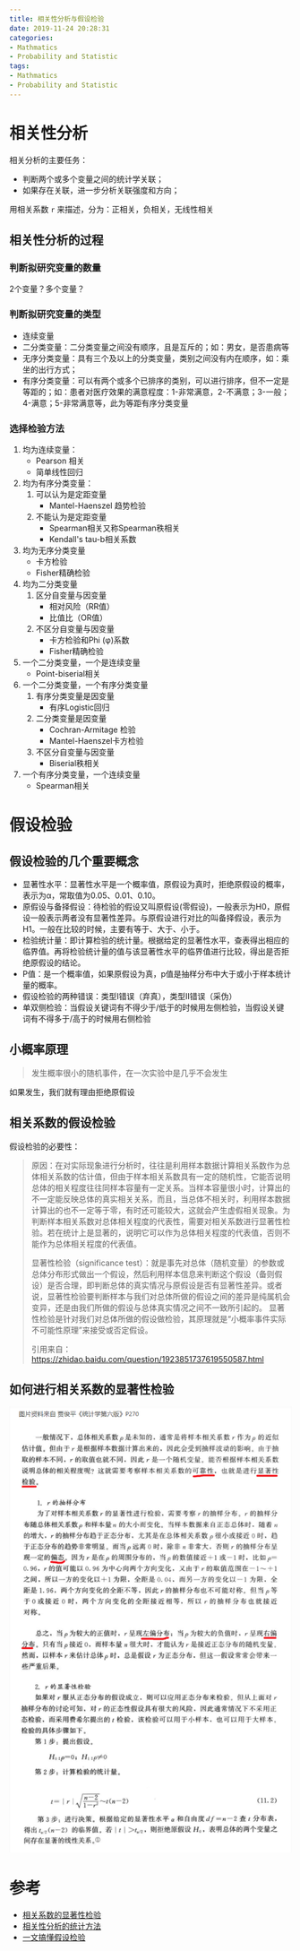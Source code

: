 ```yaml
---
title: 相关性分析与假设检验
date: 2019-11-24 20:28:31
categories:
- Mathmatics
- Probability and Statistic
tags:
- Mathmatics
- Probability and Statistic
---
```


# 相关性分析

相关分析的主要任务：
- 判断两个或多个变量之间的统计学关联；
- 如果存在关联，进一步分析关联强度和方向；

用相关系数 `r` 来描述，分为：正相关，负相关，无线性相关

## 相关性分析的过程

### 判断拟研究变量的数量

2个变量？多个变量？

### 判断拟研究变量的类型

- 连续变量
- 二分类变量：二分类变量之间没有顺序，且是互斥的；如：男女，是否患病等
- 无序分类变量：具有三个及以上的分类变量，类别之间没有内在顺序，如：乘坐的出行方式；
- 有序分类变量：可以有两个或多个已排序的类别，可以进行排序，但不一定是等距的；如：患者对医疗效果的满意程度：1-非常满意，2-不满意；3-一般；4-满意；5-非常满意等，此为等距有序分类变量

### 选择检验方法

1. 均为连续变量：
    - Pearson 相关
    - 简单线性回归
2. 均为有序分类变量：
    1. 可以认为是定距变量
        - Mantel-Haenszel 趋势检验
    2. 不能认为是定距变量
        - Spearman相关又称Spearman秩相关
        - Kendall's tau-b相关系数
3. 均为无序分类变量
    - 卡方检验
    - Fisher精确检验
4. 均为二分类变量
    1. 区分自变量与因变量
        - 相对风险（RR值）
        - 比值比（OR值）
    2. 不区分自变量与因变量
        - 卡方检验和Phi (φ)系数
        - Fisher精确检验
5. 一个二分类变量，一个是连续变量
    - Point-biserial相关
6. 一个二分类变量，一个有序分类变量
    1. 有序分类变量是因变量
        - 有序Logistic回归
    2. 二分类变量是因变量
        - Cochran-Armitage 检验
        - Mantel-Haenszel卡方检验
    3. 不区分自变量与因变量
        - Biserial秩相关
7. 一个有序分类变量，一个连续变量
    - Spearman相关

# 假设检验

## 假设检验的几个重要概念

- 显著性水平：显著性水平是一个概率值，原假设为真时，拒绝原假设的概率，表示为α，常取值为0.05、0.01、0.10。
- 原假设与备择假设：待检验的假设又叫原假设(零假设)，一般表示为H0，原假设一般表示两者没有显著性差异。与原假设进行对比的叫备择假设，表示为H1。一般在比较的时候，主要有等于、大于、小于。
- 检验统计量：即计算检验的统计量。根据给定的显著性水平，查表得出相应的临界值。再将检验统计量的值与该显著性水平的临界值进行比较，得出是否拒绝原假设的结论。
- P值：是一个概率值，如果原假设为真，p值是抽样分布中大于或小于样本统计量的概率。
- 假设检验的两种错误：类型I错误（弃真），类型II错误（采伪）
- 单双侧检验：当假设关键词有不得少于/低于的时候用左侧检验，当假设关键词有不得多于/高于的时候用右侧检验

## 小概率原理

> 发生概率很小的随机事件，在一次实验中是几乎不会发生

如果发生，我们就有理由拒绝原假设

## 相关系数的假设检验

假设检验的必要性：

> 原因：在对实际现象进行分析时，往往是利用样本数据计算相关系数作为总体相关系数的估计值，但由于样本相关系数具有一定的随机性，它能否说明总体的相关程度往往同样本容量有一定关系。当样本容量很小时，计算出的不一定能反映总体的真实相关关系，而且，当总体不相关时，利用样本数据计算出的也不一定等于零，有时还可能较大，这就会产生虚假相关现象。为判断样本相关系数对总体相关程度的代表性，需要对相关系数进行显著性检验。若在统计上是显著的，说明它可以作为总体相关程度的代表值，否则不能作为总体相关程度的代表值。
>
> 显著性检验（significance test）：就是事先对总体（随机变量）的参数或总体分布形式做出一个假设，然后利用样本信息来判断这个假设（备则假设）是否合理，即判断总体的真实情况与原假设是否有显著性差异。或者说，显著性检验要判断样本与我们对总体所做的假设之间的差异是纯属机会变异，还是由我们所做的假设与总体真实情况之间不一致所引起的。 显著性检验是针对我们对总体所做的假设做检验，其原理就是“小概率事件实际不可能性原理”来接受或否定假设。
> 
> 引用来自：https://zhidao.baidu.com/question/1923851737619550587.html

## 如何进行相关系数的显著性检验

![hypothesis_tesing](./corelation_hypothesis_testing/hypothesis_testing.png)

# 参考

- [相关系数的显著性检验](https://www.jianshu.com/p/00fd0ca895d5)
- [相关性分析的统计方法](https://zhuanlan.zhihu.com/p/94070722)
- [一文搞懂假设检验](https://mp.weixin.qq.com/s/6MdY0mTQ6JzrqQFxS1UzHQ)